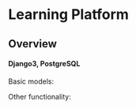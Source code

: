 # Learning Platform

## Overview
#### Django3, PostgreSQL

Basic models:<br />

Other functionality:<br />
